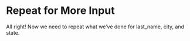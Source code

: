 # Repeat for More Input

All right! Now we need to repeat what we’ve done for last_name, city, and state.
